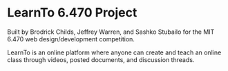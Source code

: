 LearnTo 6.470 Project
===============

Built by Brodrick Childs, Jeffrey Warren, and Sashko Stubailo for the MIT 6.470 web design/development competition.

LearnTo is an online platform where anyone can create and teach an online class through videos, posted documents, and discussion threads.

